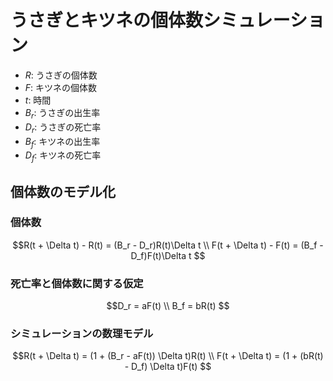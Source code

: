 # うさぎとキツネの個体数シミュレーション

- $R$: うさぎの個体数
- $F$: キツネの個体数
- $t$: 時間
- $B_r$: うさぎの出生率
- $D_r$: うさぎの死亡率
- $B_f$: キツネの出生率
- $D_f$: キツネの死亡率

## 個体数のモデル化

### 個体数

```math
R(t + \Delta t) - R(t) = (B_r - D_r)R(t)\Delta t \\
F(t + \Delta t) - F(t) = (B_f - D_f)F(t)\Delta t 
```

### 死亡率と個体数に関する仮定

```math
D_r = aF(t)  \\
B_f = bR(t) 
```

### シミュレーションの数理モデル

```math
R(t + \Delta t) = (1 + (B_r - aF(t)) \Delta t)R(t) \\
F(t + \Delta t) = (1 + (bR(t) - D_f) \Delta t)F(t) 
```
